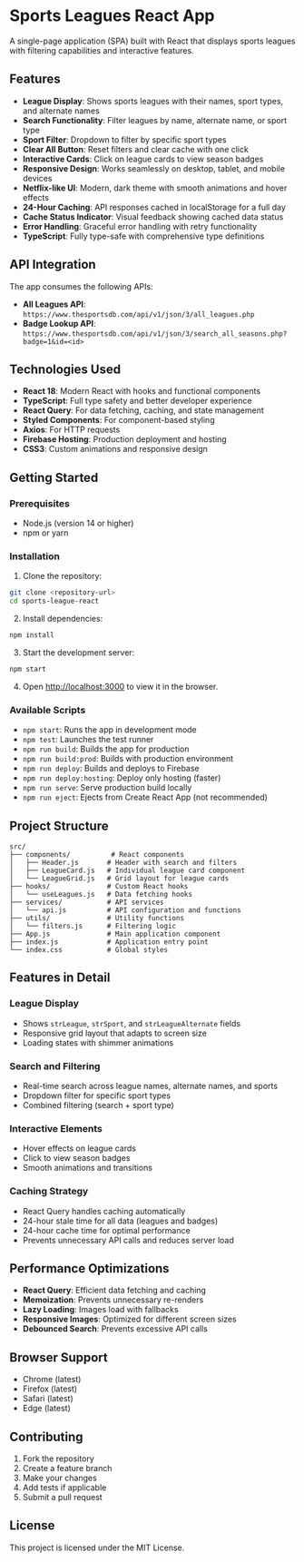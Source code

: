 # Sports Leagues React App

A single-page application (SPA) built with React that displays sports leagues with filtering capabilities and interactive features.

## Features

- **League Display**: Shows sports leagues with their names, sport types, and alternate names
- **Search Functionality**: Filter leagues by name, alternate name, or sport type
- **Sport Filter**: Dropdown to filter by specific sport types
- **Clear All Button**: Reset filters and clear cache with one click
- **Interactive Cards**: Click on league cards to view season badges
- **Responsive Design**: Works seamlessly on desktop, tablet, and mobile devices
- **Netflix-like UI**: Modern, dark theme with smooth animations and hover effects
- **24-Hour Caching**: API responses cached in localStorage for a full day
- **Cache Status Indicator**: Visual feedback showing cached data status
- **Error Handling**: Graceful error handling with retry functionality
- **TypeScript**: Fully type-safe with comprehensive type definitions

## API Integration

The app consumes the following APIs:
- **All Leagues API**: `https://www.thesportsdb.com/api/v1/json/3/all_leagues.php`
- **Badge Lookup API**: `https://www.thesportsdb.com/api/v1/json/3/search_all_seasons.php?badge=1&id=<id>`

## Technologies Used

- **React 18**: Modern React with hooks and functional components
- **TypeScript**: Full type safety and better developer experience
- **React Query**: For data fetching, caching, and state management
- **Styled Components**: For component-based styling
- **Axios**: For HTTP requests
- **Firebase Hosting**: Production deployment and hosting
- **CSS3**: Custom animations and responsive design

## Getting Started

### Prerequisites

- Node.js (version 14 or higher)
- npm or yarn

### Installation

1. Clone the repository:
```bash
git clone <repository-url>
cd sports-league-react
```

2. Install dependencies:
```bash
npm install
```

3. Start the development server:
```bash
npm start
```

4. Open [http://localhost:3000](http://localhost:3000) to view it in the browser.

### Available Scripts

- `npm start`: Runs the app in development mode
- `npm test`: Launches the test runner
- `npm run build`: Builds the app for production
- `npm run build:prod`: Builds with production environment
- `npm run deploy`: Builds and deploys to Firebase
- `npm run deploy:hosting`: Deploy only hosting (faster)
- `npm run serve`: Serve production build locally
- `npm run eject`: Ejects from Create React App (not recommended)

## Project Structure

```
src/
├── components/          # React components
│   ├── Header.js       # Header with search and filters
│   ├── LeagueCard.js   # Individual league card component
│   └── LeagueGrid.js   # Grid layout for league cards
├── hooks/              # Custom React hooks
│   └── useLeagues.js   # Data fetching hooks
├── services/           # API services
│   └── api.js          # API configuration and functions
├── utils/              # Utility functions
│   └── filters.js      # Filtering logic
├── App.js              # Main application component
├── index.js            # Application entry point
└── index.css           # Global styles
```

## Features in Detail

### League Display
- Shows `strLeague`, `strSport`, and `strLeagueAlternate` fields
- Responsive grid layout that adapts to screen size
- Loading states with shimmer animations

### Search and Filtering
- Real-time search across league names, alternate names, and sports
- Dropdown filter for specific sport types
- Combined filtering (search + sport type)

### Interactive Elements
- Hover effects on league cards
- Click to view season badges
- Smooth animations and transitions

### Caching Strategy
- React Query handles caching automatically
- 24-hour stale time for all data (leagues and badges)
- 24-hour cache time for optimal performance
- Prevents unnecessary API calls and reduces server load

## Performance Optimizations

- **React Query**: Efficient data fetching and caching
- **Memoization**: Prevents unnecessary re-renders
- **Lazy Loading**: Images load with fallbacks
- **Responsive Images**: Optimized for different screen sizes
- **Debounced Search**: Prevents excessive API calls

## Browser Support

- Chrome (latest)
- Firefox (latest)
- Safari (latest)
- Edge (latest)

## Contributing

1. Fork the repository
2. Create a feature branch
3. Make your changes
4. Add tests if applicable
5. Submit a pull request

## License

This project is licensed under the MIT License. 